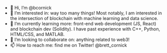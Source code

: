 - 👋 Hi, I’m @bcornick
- 👀 I’m interested in: way too many things! Most notably, I am interested in the intersection of blockchain with machine learning and data science.
- 🌱 I’m currently learning more: front-end web development (JS, React) and blockchain dev (Solidity). I have past experience with C++, Python, HTML/CSS, and MATLAB.
- 💞️ I’m looking to collaborate on: anything related to web3!
- 📫 How to reach me: find me on Twitter! @brett_cornick
